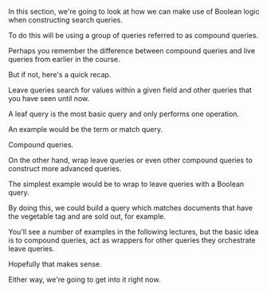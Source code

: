 In this section, we're going to look at how we can make use of Boolean logic when constructing search queries.

To do this will be using a group of queries referred to as compound queries.

Perhaps you remember the difference between compound queries and live queries from earlier in the course.

But if not, here's a quick recap.

Leave queries search for values within a given field and other queries that you have seen until now.

A leaf query is the most basic query and only performs one operation.

An example would be the term or match query.

Compound queries.

On the other hand, wrap leave queries or even other compound queries to construct more advanced queries.

The simplest example would be to wrap to leave queries with a Boolean query.

By doing this, we could build a query which matches documents that have the vegetable tag and are sold out, for example.

You'll see a number of examples in the following lectures, but the basic idea is to compound queries, act as wrappers for other queries they orchestrate leave queries.

Hopefully that makes sense.

Either way, we're going to get into it right now.